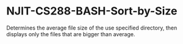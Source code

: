 # NJIT-CS288-BASH-Sort-by-Size

Determines the average file size of the use specified directory, then displays only the files that are bigger than average.
